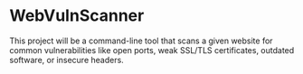 # WebVulnScanner
This project will be a command-line tool that scans a given website for common vulnerabilities like open ports, weak SSL/TLS certificates, outdated software, or insecure headers.
